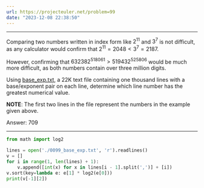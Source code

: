 ```yaml
---
url: https://projecteuler.net/problem=99
date: "2023-12-08 22:38:50"
---
```

---
Comparing two numbers written in index form like $2^{11}$ and $3^7$ is not difficult, as any calculator would confirm that $2^{11} = 2048 \lt 3^7 = 2187$.

However, confirming that $632382^{518061} \gt 519432^{525806}$ would be much more difficult, as both numbers contain over three million digits.

Using [base_exp.txt](https://projecteuler.net/resources/documents/0099_base_exp.txt), a 22K text file containing one thousand lines with a base/exponent pair on each line, determine which line number has the greatest numerical value.

**NOTE**: The first two lines in the file represent the numbers in the example given above.

Answer: 709

---
```python
from math import log2

lines = open('./0099_base_exp.txt', 'r').readlines()
v = []
for i in range(1, len(lines) + 1):
    v.append([int(x) for x in lines[i - 1].split(',')] + [i])
v.sort(key=lambda e: e[1] * log2(e[0]))
print(v[-1][2])
```
